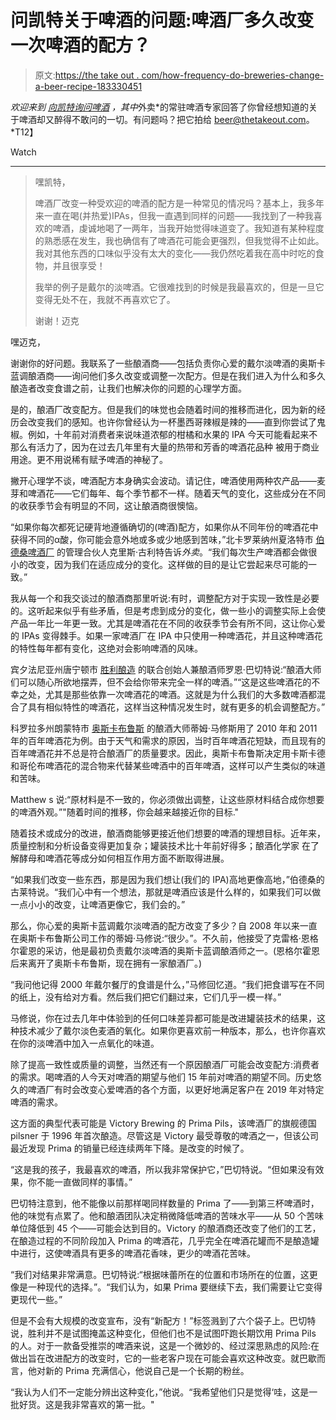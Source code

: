 # 问凯特关于啤酒的问题:啤酒厂多久改变一次啤酒的配方？

> 原文:[https://the take out . com/how-frequency-do-breweries-change-a-beer-recipe-183330451](https://thetakeout.com/how-often-do-breweries-change-a-beer-recipe-1833330451)

*欢迎来到* [*向凯特询问啤酒*](https://thetakeout.com/tag/askkateaboutbeer#_ga=2.42154085.151519429.1525036156-308846628.1493669845) *，其中*外卖*的常驻啤酒专家回答了你曾经想知道的关于啤酒却又醉得不敢问的一切。有问题吗？把它拍给 beer@thetakeout.com。*T12】

Watch

* * *

> 嘿凯特，
> 
> 啤酒厂改变一种受欢迎的啤酒的配方是一种常见的情况吗？基本上，我多年来一直在喝(并热爱)IPAs，但我一直遇到同样的问题——我找到了一种我喜欢的啤酒，虔诚地喝了一两年，当我开始觉得味道变了。我知道有某种程度的熟悉感在发生，我也确信有了啤酒花可能会更强烈，但我觉得不止如此。我对其他东西的口味似乎没有太大的变化——我仍然吃着我在高中时吃的食物，并且很享受！
> 
> 我举的例子是戴尔的淡啤酒。它很难找到的时候是我最喜欢的，但是一旦它变得无处不在，我就不再喜欢它了。
> 
> 谢谢！迈克

嘿迈克，

谢谢你的好问题。我联系了一些酿酒商——包括负责你心爱的戴尔淡啤酒的奥斯卡蓝调酿酒商——询问他们多久改变或调整一次配方。但是在我们进入为什么和多久酿造者改变食谱之前，让我们也解决你的问题的心理学方面。

是的，酿酒厂改变配方。但是我们的味觉也会随着时间的推移而进化，因为新的经历会改变我们的感知。也许你曾经认为一杯墨西哥辣椒是辣的——直到你尝试了鬼椒。例如，十年前对消费者来说味道浓郁的柑橘和水果的 IPA 今天可能看起来不那么有活力了，因为在过去几年里有大量的热带和芳香的啤酒花品种 被用于商业用途。更不用说稀有赋予啤酒的神秘了。

撇开心理学不谈，啤酒配方本身确实会波动。请记住，啤酒使用两种农产品——麦芽和啤酒花——它们每年、每个季节都不一样。随着天气的变化，这些成分在不同的收获季节会有明显的不同，这让酿酒商很懊恼。

“如果你每次都死记硬背地遵循确切的(啤酒)配方，如果你从不同年份的啤酒花中获得不同的α酸，你可能会意外地或多或少地感到苦味，”北卡罗莱纳州夏洛特市 [伯德桑啤酒厂](https://birdsongbrewing.com/) 的管理合伙人克里斯·古利特告诉*外卖*。“我们每次生产啤酒都会做很小的改变，因为我们在适应成分的变化。这样做的目的是让它尝起来尽可能的一致。”

我从每一个和我交谈过的酿酒商那里听说:有时，调整配方对于实现一致性是必要的。这听起来似乎有些矛盾，但是考虑到成分的变化，做一些小的调整实际上会使产品一年比一年更一致。尤其是啤酒花在不同的收获季节会有所不同，这让你心爱的 IPAs 变得棘手。如果一家啤酒厂在 IPA 中只使用一种啤酒花，并且这种啤酒花的特性每年都有变化，这绝对会影响啤酒的风味。

宾夕法尼亚州唐宁顿市 [胜利酿造](http://www.victorybeer.com) 的联合创始人兼酿酒师罗恩·巴切特说:“酿酒大师们可以随心所欲地摆弄，但不会给你带来完全一样的啤酒。”“这是这些啤酒花的不幸之处，尤其是那些依靠一次啤酒花的啤酒。这就是为什么我们的大多数啤酒都混合了具有相似特性的啤酒花，这样当这种情况发生时，就有更多的机会调整配方。”

科罗拉多州朗蒙特市 [奥斯卡布鲁斯](https://www.oskarblues.com/) 的酿酒大师蒂姆·马修斯用了 2010 年和 2011 年的百年啤酒花为例。由于天气和需求的原因，当时百年啤酒花短缺，而且现有的百年啤酒花并不总是符合酿酒厂的质量要求。因此，奥斯卡布鲁斯决定用卡斯卡德和哥伦布啤酒花的混合物来代替某些啤酒中的百年啤酒，这样可以产生类似的味道和苦味。

Matthew s 说:“原材料是不一致的，你必须做出调整，让这些原材料结合成你想要的啤酒外观。”"随着时间的推移，你会越来越接近你的目标."

随着技术或成分的改进，酿酒商能够更接近他们想要的啤酒的理想目标。近年来，质量控制和分析设备变得更加复杂；罐装技术比十年前好得多；酿酒化学家 在了解酵母和啤酒花等成分如何相互作用方面不断取得进展。

“如果我们改变一些东西，那是因为我们想让(我们的 IPA)高地更像高地，”伯德桑的古莱特说。“我们心中有一个想法，那就是啤酒应该是什么样的，如果我们可以做一点小小的改变，让啤酒更像它，我们会的。”

那么，你心爱的奥斯卡蓝调戴尔淡啤酒的配方改变了多少？自 2008 年以来一直在奥斯卡布鲁斯公司工作的蒂姆·马修说:“很少。”。不久前，他接受了克雷格·恩格尔霍恩的采访，他是最初负责戴尔淡啤酒的奥斯卡蓝调酿酒师之一。(恩格尔霍恩后来离开了奥斯卡布鲁斯，现在拥有一家酿酒厂。)

“我问他记得 2000 年戴尔餐厅的食谱是什么，”马修回忆道。“我们把食谱写在不同的纸上，没有给对方看。然后我们把它们翻过来，它们几乎一模一样。”

马修说，你在过去几年中体验到的任何口味差异都可能是改进罐装技术的结果，这种技术减少了戴尔淡色麦酒的氧化。如果你更喜欢前一种版本，那么，也许你喜欢在你的淡啤酒中加入一点氧化的味道。

除了提高一致性或质量的调整，当然还有一个原因酿酒厂可能会改变配方:消费者的需求。喝啤酒的人今天对啤酒的期望与他们 15 年前对啤酒的期望不同。历史悠久的啤酒厂有时会改变心爱啤酒的各个方面，以更好地满足客户在 2019 年对特定啤酒的需求。

这方面的典型代表可能是 Victory Brewing 的 Prima Pils，该啤酒厂的旗舰德国 pilsner 于 1996 年首次酿造。尽管这是 Victory 最受尊敬的啤酒之一，但该公司最近发现 Prima 的销量已经连续两年下降。是改变的时候了。

“这是我的孩子，我最喜欢的啤酒，所以我非常保护它，”巴切特说。“但如果没有效果，你不能一直做同样的事情。”

巴切特注意到，他不能像以前那样喝同样数量的 Prima 了——到第三杯啤酒时，他的味觉有点累了。他和酿酒团队决定稍微降低啤酒的苦味水平——从 50 个苦味单位降低到 45 个——可能会达到目的。Victory 的酿酒商还改变了他们的工艺，在酿造过程的不同阶段加入 Prima 的啤酒花，几乎完全在啤酒花罐而不是酿造罐中进行，这使啤酒具有更多的啤酒花香味，更少的啤酒花苦味。

“我们对结果非常满意。巴切特说:“根据味蕾所在的位置和市场所在的位置，这更像是一种现代的选择。”。“我们认为，如果 Prima 要继续下去，我们需要让它变得更现代一些。”

但是不会有大规模的改变宣布，没有“新配方！”标签溅到了六个袋子上。巴切特说，胜利并不是试图掩盖这种变化，但他们也不是试图吓跑长期饮用 Prima Pils 的人。对于一款备受推崇的啤酒来说，这是一个微妙的、经过深思熟虑的风险:在做出旨在改进配方的改变时，它的一些老客户现在可能会喜欢这种改变。就巴歇而言，他对新的 Prima 充满信心，他说自己是一个长期的粉丝。

“我认为人们不一定能分辨出这种变化，”他说。“我希望他们只是觉得‘哇，这是一批好货。这是我非常喜欢的第一批。"